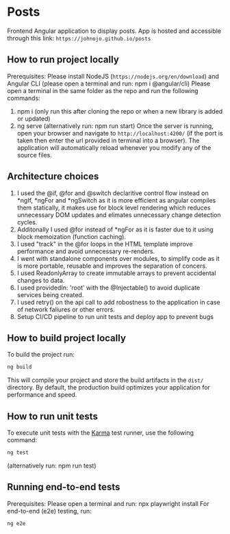 # Posts

Frontend Angular application to display posts.
App is hosted and accessible through this link: `https://johnojo.github.io/posts`

## How to run project locally

Prerequisites: Please install NodeJS (`https://nodejs.org/en/download`) and Angular CLI (please open a terminal and run: npm i @angular/cli)
Please open a terminal in the same folder as the repo and run the following commands:

1. npm i (only run this after cloning the repo or when a new library is added or updated)
2. ng serve (alternatively run: npm run start)
   Once the server is running, open your browser and navigate to `http://localhost:4200/` (if the port is taken then enter the url provided in terminal into a browser). The application will automatically reload whenever you modify any of the source files.

## Architecture choices

1. I used the @if, @for and @switch declaritive control flow instead on *ngIf, *ngFor and \*ngSwitch as it is more efficient as angular compiles them statically, it makes use for block level rendering which reduces unnecessary DOM updates and elimates unnecessary change detection cycles.
2. Additonally I used @for instead of \*ngFor as it is faster due to it using block memoization (function caching).
3. I used "track" in the @for loops in the HTML template improve performance and avoid unnecessary re-renders.
4. I went with standalone components over modules, to simplify code as it is more portable, reusable and improves the separation of concers.
5. I used ReadonlyArray to create immutable arrays to prevent accidental changes to data.
6. I used providedIn: 'root' with the @Injectable() to avoid duplicate services being created.
7. I used retry() on the api call to add robostness to the application in case of network faliures or other errors.
8. Setup CI/CD pipeline to run unit tests and deploy app to prevent bugs

## How to build project locally

To build the project run:

```bash
ng build
```

This will compile your project and store the build artifacts in the `dist/` directory. By default, the production build optimizes your application for performance and speed.

## How to run unit tests

To execute unit tests with the [Karma](https://karma-runner.github.io) test runner, use the following command:

```bash
ng test
```

(alternatively run: npm run test)

## Running end-to-end tests

Prerequisites: Please open a terminal and run: npx playwright install
For end-to-end (e2e) testing, run:

```bash
ng e2e
```
